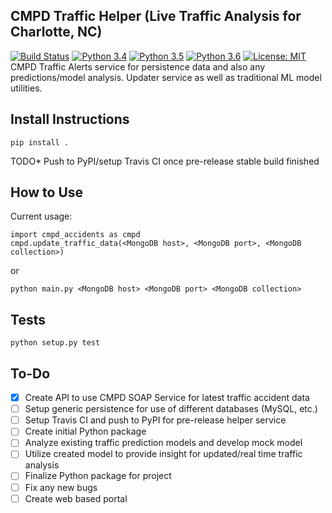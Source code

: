 ## CMPD Traffic Helper (Live Traffic Analysis for Charlotte, NC)
[![Build Status](https://travis-ci.org/dillonmabry/cmpd-traffic-helper.svg?branch=master)](https://travis-ci.org/dillonmabry/cmpd-traffic-helper)
[![Python 3.4](https://img.shields.io/badge/python-3.4-blue.svg)](https://www.python.org/downloads/release/python-340/)
[![Python 3.5](https://img.shields.io/badge/python-3.5-blue.svg)](https://www.python.org/downloads/release/python-350/)
[![Python 3.6](https://img.shields.io/badge/python-3.6-blue.svg)](https://www.python.org/downloads/release/python-360/)
[![License: MIT](https://img.shields.io/badge/License-MIT-yellow.svg)](https://opensource.org/licenses/MIT)
CMPD Traffic Alerts service for persistence data and also any predictions/model analysis. Updater service as well as traditional ML model utilities.

## Install Instructions
```
pip install .
```
TODO* Push to PyPI/setup Travis CI once pre-release stable build finished

## How to Use
Current usage:
```
import cmpd_accidents as cmpd
cmpd.update_traffic_data(<MongoDB host>, <MongoDB port>, <MongoDB collection>) 
```
or
```
python main.py <MongoDB host> <MongoDB port> <MongoDB collection>
```

## Tests
```
python setup.py test
```
## To-Do
- [X] Create API to use CMPD SOAP Service for latest traffic accident data
- [ ] Setup generic persistence for use of different databases (MySQL, etc.)
- [ ] Setup Travis CI and push to PyPI for pre-release helper service
- [ ] Create initial Python package
- [ ] Analyze existing traffic prediction models and develop mock model
- [ ] Utilize created model to provide insight for updated/real time traffic analysis
- [ ] Finalize Python package for project
- [ ] Fix any new bugs
- [ ] Create web based portal
